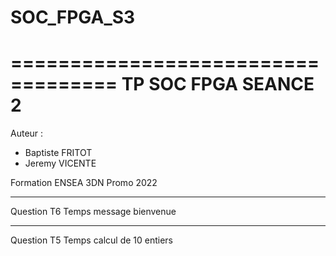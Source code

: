 # SOC_FPGA_S3
===================================
       TP SOC FPGA SEANCE 2
===================================
Auteur : 
   - Baptiste FRITOT
   - Jeremy VICENTE

Formation ENSEA 3DN
Promo 2022

----------------
Question T6
Temps message bienvenue

----------------
Question T5 
Temps calcul de 10 entiers
